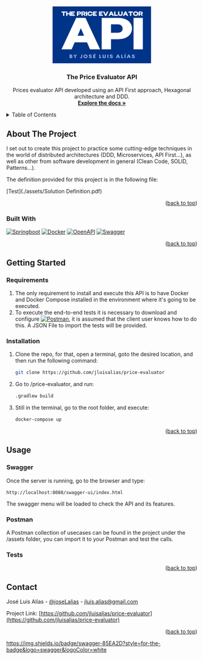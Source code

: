 <a id="readme-top"></a>

<!-- PROJECT LOGO -->
<br />
<div align="center">
  <a href="https://github.com/jluisalias/price-evaluator">
    <img src="assets/logo.png" alt="Logo" width="260" height="150">
  </a>

<h3 align="center">The Price Evaluator API</h3>

  <p align="center">
    Prices evaluator API developed using an API First approach, Hexagonal architecture and DDD.
    <br />
    <a href="https://github.com/jluisalias/price-evaluator"><strong>Explore the docs »</strong></a>
    <br />
  </p>
</div>

<!-- TABLE OF CONTENTS -->
<details>
  <summary>Table of Contents</summary>
  <ol>
    <li>
      <a href="#about-the-project">About The Project</a>
      <ul>
        <li><a href="#built-with">Built With</a></li>
      </ul>
    </li>
    <li>
      <a href="#getting-started">Getting Started</a>
      <ul>
        <li><a href="#prerequisites">Prerequisites</a></li>
        <li><a href="#installation">Installation</a></li>
      </ul>
    </li>
    <li>
      <a href="#usage">Usage</a>
      <ul>
        <li><a href="#swagger">Swagger</a></li>
        <li><a href="#postman">Postman</a></li>
        <li><a href="#tests">Tests</a></li>
      </ul>
    </li>
    <li><a href="#contact">Contact</a></li>
  </ol>
</details>

## About The Project

I set out to create this project to practice some cutting-edge techniques in the world of distributed architectures (DDD, Microservices, API First...), as well as other from software development in general (Clean Code, SOLID, Patterns...).

The definition provided for this project is in the following file:

[Test](./assets/Solution Definition.pdf)

<p align="right">(<a href="#readme-top">back to top</a>)</p>

### Built With

[![Springboot][Springboot]][Springboot-url]
[![Docker][Docker]][Docker-url]
[![OpenAPI][OpenAPI]][OpenAPI-url]
[![Swagger][Swagger]][Swagger-url]

<p align="right">(<a href="#readme-top">back to top</a>)</p>

## Getting Started

### Requirements

1. The only requirement to install and execute this API is to have Docker and Docker Compose installed in the environment where it's going to be executed.
2. To execute the end-to-end tests it is necessary to download and configure [![Postman][Postman]][Postman-url], it is assumed that the client user knows how to do this. A JSON File to import the tests will be provided.

### Installation

1. Clone the repo, for that, open a terminal, goto the desired location, and then run the following command:
   ```sh
   git clone https://github.com/jluisalias/price-evaluator
   ```

2. Go to /price-evaluator, and run:
   ```sh
   .gradlew build
   ```

3. Still in the terminal, go to the root folder, and execute:
   ```sh 
   docker-compose up
   ```

<p align="right">(<a href="#readme-top">back to top</a>)</p>

## Usage

### Swagger
Once the server is running, go to the browser and type: 
```
http://localhost:8080/swagger-ui/index.html
```
The swagger menu will be loaded to check the API and its features.

### Postman
A Postman collection of usecases can be found in the project under the /assets folder, you can import it to your Postman and test the calls.

### Tests

<p align="right">(<a href="#readme-top">back to top</a>)</p>

<!-- CONTACT -->
## Contact

José Luis Alías - [@joseLalias](https://twitter.com/joseLalias) - jluis.alias@gmail.com

Project Link: [https://github.com/jluisalias/price-evaluator](https://github.com/jluisalias/price-evaluator)

<p align="right">(<a href="#readme-top">back to top</a>)</p>



<!-- MARKDOWN LINKS & IMAGES -->
[linkedin-shield]: https://img.shields.io/badge/-LinkedIn-black.svg?style=for-the-badge&logo=linkedin&colorB=555
[linkedin-url]: https://linkedin.com/in/jluisalias
[logo]: assets/logo.png
[Docker]: https://img.shields.io/badge/docker-0db7ed?style=for-the-badge&logo=docker&logoColor=white
[Docker-url]: https://www.docker.com/
[Springboot]: https://img.shields.io/badge/springboot-6db33f?style=for-the-badge&logo=springboot&logoColor=white
[Springboot-url]: https://spring.io/projects/spring-boot
[OpenAPI]: https://img.shields.io/badge/open%20api-6BA539?style=for-the-badge&logo=openapiinitiative&logoColor=white
[OpenAPI-url]: https://www.openapis.org/
[Swagger]: https://img.shields.io/badge/swagger-85EA2D?style=for-the-badge&logo=swagger&logoColor=333333
[Swagger-url]: https://swagger.io/
[Postman]: https://img.shields.io/badge/postman-FF6C37?style=plastic&logo=postman&logoColor=white
[Postman-url]: https://www.postman.com/

https://img.shields.io/badge/swagger-85EA2D?style=for-the-badge&logo=swagger&logoColor=white